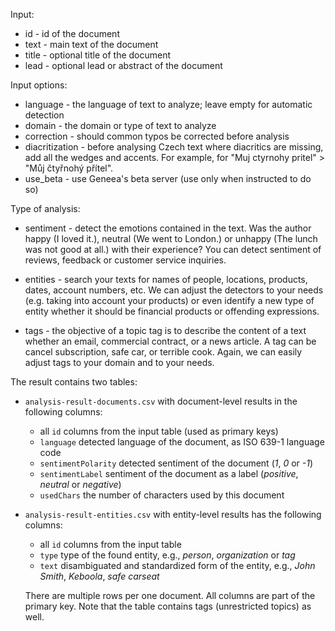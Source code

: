 Input:
* id - id of the document
* text - main text of the document
* title - optional title of the document 
* lead - optional lead or abstract of the document

Input options:
* language - the language of text to analyze; leave empty for automatic detection
* domain - the domain or type of text to analyze
* correction - should common typos be corrected before analysis
* diacritization - before analysing Czech text where diacritics are missing, add all the wedges and accents. For example, for "Muj ctyrnohy pritel" > "Můj čtyřnohý přítel".
* use_beta - use Geneea's beta server (use only when instructed to do so)


Type of analysis:    
    
* sentiment - detect the emotions contained in the text. Was the author happy (I loved it.), neutral (We went to London.) or unhappy (The lunch was not good at all.) with their experience? You can detect sentiment of reviews, feedback or customer service inquiries.

* entities - search your texts for names of people, locations, products, dates, account numbers, etc. We can adjust the detectors to your needs (e.g. taking into account your products) or even identify a new type of entity whether it should be financial products or offending expressions.

* tags - the objective of a topic tag is to describe the content of a text whether an email, commercial contract, or a news article. A tag can be cancel subscription, safe car, or terrible cook. Again, we can easily adjust tags to your domain and to your needs.


The result contains two tables:

* `analysis-result-documents.csv` with document-level results in the following columns:
    * all `id` columns from the input table (used as primary keys)
    * `language` detected language of the document, as ISO 639-1 language code
    * `sentimentPolarity` detected sentiment of the document (_1_, _0_ or _-1_)
    * `sentimentLabel` sentiment of the document as a label (_positive_, _neutral_ or _negative_)
    * `usedChars` the number of characters used by this document

* `analysis-result-entities.csv` with entity-level results has the following columns:
    * all `id` columns from the input table 
    * `type` type of the found entity, e.g., _person_, _organization_ or _tag_ 
    * `text` disambiguated and standardized form of the entity, e.g., _John Smith_, _Keboola_, _safe carseat_ 

  There are multiple rows per one document. All columns are part of the primary key. 
  Note that the table contains tags (unrestricted topics) as well.  
